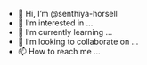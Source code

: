 - 👋 Hi, I’m @senthiya-horsell
- 👀 I’m interested in ...
- 🌱 I’m currently learning ...
- 💞️ I’m looking to collaborate on ...
- 📫 How to reach me ...

<!---
senthiya-horsell/senthiya-horsell is a ✨ special ✨ repository because its `README.md` (this file) appears on your GitHub profile.
You can click the Preview link to take a look at your changes.
--->
